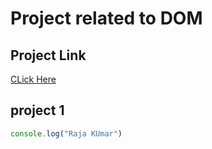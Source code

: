 # Project related to DOM


## Project Link
[CLick Here ](https://stackblitz.com/edit/stackblitz-starters-cahgfq?file=index.html)


## project 1

````javascript
console.log("Raja KUmar")
